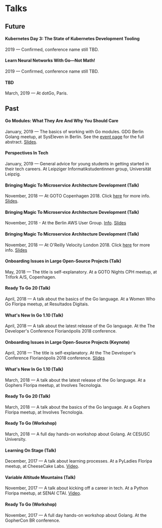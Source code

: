 # Talks

## Future

#### Kubernetes Day 3: The State of Kubernetes Development Tooling
2019 — Confirmed, conference name still TBD.

#### Learn Neural Networks With Go—Not Math!
2019 — Confirmed, conference name still TBD.

#### TBD
March, 2019 — At dotGo, Paris.

## Past

#### Go Modules: What They Are And Why You Should Care
January, 2019 — The basics of working with Go modules. GDG Berlin Golang meetup, at SysEleven in Berlin. See the [event page](https://www.meetup.com/golang-users-berlin/events/257304860/) for the full abstract. [Slides](http://ellenkorbes.com/assets/go-modules.pdf).

#### Perspectives In Tech
January, 2019 — General advice for young students in getting started in their tech careers. At Leipziger Informatikstudentinnen group, Universität Leipzig.

#### Bringing Magic To Microservice Architecture Development (Talk)
November, 2018 — At GOTO Copenhagen 2018. Click [here](https://gotocph.com/2018/sessions/598) for more info. [Slides](/assets/bringing-magic-to-microservice-architecture-development-GOTO.pdf).

#### Bringing Magic To Microservice Architecture Development (Talk)
November, 2018 - At the Berlin AWS User Group. [Info](https://www.meetup.com/aws-berlin/events/255059982/). [Slides](/assets/bringing-magic-to-microservice-architecture-development-Velocity.pdf)

#### Bringing Magic To Microservice Architecture Development (Talk)
November, 2018 — At O'Reilly Velocity London 2018. Click [here](https://conferences.oreilly.com/velocity/vl-eu/public/schedule/detail/71723) for more info. [Slides](/assets/bringing-magic-to-microservice-architecture-development-Velocity.pdf)

#### Onboarding Issues in Large Open-Source Projects (Talk)
May, 2018 — The title is self-explanatory. At a GOTO Nights CPH meetup, at Trifork A/S, Copenhagen.

#### Ready To Go 20 (Talk)
April, 2018 — A talk about the basics of the Go language. At a Women Who Go Floripa meetup, at Resultados Digitais.

#### What's New In Go 1.10 (Talk)
April, 2018 — A talk about the latest release of the Go language. At the The Developer's Conference Florianópolis 2018 conference.

#### Onboarding Issues in Large Open-Source Projects (Keynote)
April, 2018 — The title is self-explanatory. At the The Developer's Conference Florianópolis 2018 conference. [Slides](/assets/tdc2018.pdf)

#### What's New In Go 1.10 (Talk)
March, 2018 — A talk about the latest release of the Go language. At a Gophers Floripa meetup, at Involves Tecnologia.

#### Ready To Go 20 (Talk)
March, 2018 — A talk about the basics of the Go language. At a Gophers Floripa meetup, at Involves Tecnologia.

#### Ready To Go (Workshop)
March, 2018 — A full day hands-on workshop about Golang. At CESUSC University. 

#### Learning On Stage (Talk)
December, 2017 — A talk about learning processes. At a PyLadies Floripa meetup, at CheeseCake Labs. [Video](https://www.youtube.com/watch?v=AeFqg9CmU5U).

#### Variable Altitude Mountains (Talk)
November, 2017 — A talk about kicking off a career in tech. At a Python Floripa meetup, at SENAI CTAI. [Video](https://www.youtube.com/watch?v=DgwFkclhnIM).

#### Ready To Go (Workshop)
November, 2017 — A full day hands-on workshop about Golang. At the GopherCon BR conference.